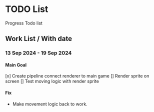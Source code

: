 # TODO List

Progress Todo list

## Work List / With date

### 13 Sep 2024 - 19 Sep 2024

#### Main Goal

[x] Create pipeline connect renderer to main game
[] Render sprite on screen
[] Test moving logic with render sprite

#### Fix

- Make movement logic back to work.
